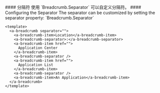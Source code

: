 <cn>
  #### 分隔符
  使用 `Breadcrumb.Separator` 可以自定义分隔符。
</cn>

<us>
  #### Configuring the Separator
  The separator can be customized by setting the separator property: `Breadcrumb.Separator`
</us>

```vue
<template>
  <a-breadcrumb separator="">
    <a-breadcrumb-item>Location</a-breadcrumb-item>
    <a-breadcrumb-separator>:</a-breadcrumb-separator>
    <a-breadcrumb-item href="">
      Application Center
    </a-breadcrumb-item>
    <a-breadcrumb-separator />
    <a-breadcrumb-item href="">
      Application List
    </a-breadcrumb-item>
    <a-breadcrumb-separator />
    <a-breadcrumb-item>An Application</a-breadcrumb-item>
  </a-breadcrumb>
</template>
```
